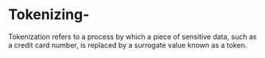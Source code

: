 # Tokenizing-
Tokenization refers to a process by which a piece of sensitive data, such as a credit card number, is replaced by a surrogate value known as a token.
